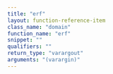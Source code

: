 ```yaml
---
title: "erf"
layout: function-reference-item
class_name: "domain"
function_name: "erf"
snippet: ""
qualifiers: ""
return_type: "varargout"
arguments: "(varargin)"
---
```


<pre class="help-text"></pre>
